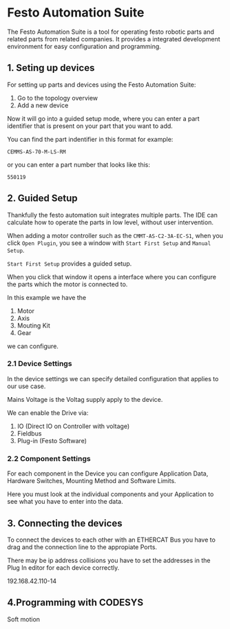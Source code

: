 # Festo Automation Suite

The Festo Automation Suite is a tool for operating festo robotic parts and related parts from
related companies. It provides a integrated development environment for easy configuration and programming.

## 1. Seting up devices

For setting up parts and devices using the Festo Automation Suite:

1. Go to the topology overview
2. Add a new device

Now it will go into a guided setup mode, where you can enter a part identifier that is present on your part that you want to add.

You can find the part indentifier in this format for example:

`CEMMS-AS-70-M-LS-RM` 

or you can enter a part number that looks like this:

`550119 `

## 2. Guided Setup

Thankfully the festo automation suit integrates multiple parts.
The IDE can calculate how to operate the parts in low level, without user intervention.

When adding a motor controller such as the `CMMT-AS-C2-3A-EC-S1`, when you click `Open Plugin`,
you see a window with `Start First Setup` and `Manual Setup`.

`Start First Setup` provides a guided setup.

When you click that window it opens a interface where you can configure the parts which the motor is connected to.

In this example we have the 

1. Motor
2. Axis
3. Mouting Kit
4. Gear

we can configure.

### 2.1 Device Settings
In the device settings we can specify detailed configuration that applies to our use case.

Mains Voltage is the Voltag supply apply to the device.

We can enable the Drive via:

1. IO (Direct IO on Controller with voltage)
2. Fieldbus
3. Plug-in (Festo Software)


### 2.2 Component Settings
For each component in the Device you can configure Application Data, Hardware Switches, Mounting Method and Software Limits.

Here you must look at the individual components and your Application to see what you have to enter into the data.

## 3. Connecting the devices

To connect the devices to each other with an ETHERCAT Bus you have
to drag and the connection line to the appropiate Ports.

There may be ip address collisions you have to set the addresses in the Plug In editor for each device correctly.

192.168.42.110-14

## 4.Programming with CODESYS

Soft motion